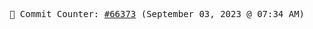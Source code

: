 <p align="center">
    <samp>
        📮 Commit Counter: <a href="https://github.com/Javascript-void0/Javascript-void0/commits/main">#66373</a> (September 03, 2023 @ 07:34 AM)
    </samp>
</p>
